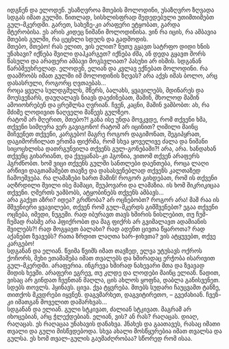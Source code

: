 იდგნენ და ელოდენ. უსაზღვროა მთების მოლოდინი, უსაზღვრო ზღვადა სდგას იმათ გულში. წითლად, სისხლისფრად შედედებული უთიმთიმებთ გულ-მკერდში. გარეთ, სახეზე-კი არაფერი ეტყობათ, გარდა მტერობისა. ეს არის კიდეც ნიშანი მოლოდინისა. ვინ რა იცის, რა ამბავია მთების გულში, რა ცეცხლი სდუღს და გადმოდის.  
მთებო, მთებო! რას ელით, ვის ელით? ნუთუ გყავთ სატრფო დიდი ხნის უნახავი? იქნება შვილი დაჰკარგეთ? იქნება ძმა, ან დედა გყავთ შორს წასული და არაფერი ამბავი მოგსვლიათ? პასუხი არ ისმის. სდგანან წარბშეუხრელად. ელოდენ, ელიან და კვლავ ექნებათ მოლოდინი. რა დააშრობს იმათ გულში იმ მოლოდინის ზღვას? არა აქვს იმას ბოლო, არც დასასრული, როგორც ღვთაებას…  
როცა ყველა სულდგმულს, მწერს, ბალახს, ყვავილებს, მდინარეს და მოუსვენარს, დაუღალავს ნიავს დაეძინებათ, მაშინ, მხოლოდ მაშინ ამოიოხრებენ და ცრემლსა ღვრიან. ჩვენ, კაცნი, მაშინ ვამბობთ: ახ, რა მძიმე ლოდივით ნაღველი მაწევს გულზეო.  
რატომ არ მღერით, მთებო?! განა ისე უნდა მოვკვდე, რომ თქვენი ხმა, თქვენი სიმღერა ვერ გავიგონო! რატომ არ იცინით? ღიმილი მაინც მიჩვენეთ თქვენი, კარგებო! მაგრე როგორ დაგიმონათ, შეგიპყრათ, დაგიმორჩილათ ერთმა ფიქრმა, რომ სხვა ყოველივე ძალა და ნიშანი სიცოცხლისა დათრგუნვილა თქვენს გულ-გონებაში?! არა, არა. ხანდახან თქვენც გიხარიანთ, და ქვეყანას-კი ჰგონია, ვითომ თქვენ არაფერს ჰგრძნობთ. ხომ ვიცი თქვენს გულში სანთლები დაენთება, როცა ლაღი არწივი დაგთამაშებთ თავზე და დასასვენებლად თქვენს კალთაზედ ჩამოეშვება. რა ლამაზები ხართ მაშინ! როგორ გიხდებათ, რომ ის თქვენი აღზრდილი შვილი ისე მამაცი, შეუპოვარი და ლამაზია. ის ხომ შიკრიკიცაა თქვენი. ღმერთს უამბობს, ატყობინებს თქვენს ამბავს…  
არა გაქვთ აზრი? იდეა? გრძნობა? არ ოცნებობთ? როგორ არა! მაშ რაა ის მშვენიერი ყვავილები, თქვენ რომ გულ-მკერდს გიმშვენებთ? ეგაა თქვენი ოცნება, იმედი, ნუგეში. რად იბურავთ თავს ხშირის ნისლებით, თუ ჩუმ-ჩუმად რასმე არა ჰფიქრობთ და მაგ ფიქრს არ გვიმალავთ ადამიანის შვილებს?! რად მოგყავთ ბალახი? რად ადენთ ცივთა წყაროთა? რად აქანებთ ზვავებს? რათა ზრდით ლაღთა ხარ-ჯიხვთა? ვის ატყუვებთ, თქვე კარგებო!  
სდგანან და ელიან. წვიმა წვიმს იმათ თავზედ, ელვა უტუსავს ოქროს ქოჩორს, მეხი ეთამაშება იმათ თვალებს და ხშირადაც ერჭობა ისარივით გულ-მკერდში. არაფერია. ინგრევა ხშირად ნახევარი მთა და ზვავად მიდის ხევში. არაფერი ეგრევ, თუ კლდე და ლოდები მაინც ელიან. წადით, ვისაც არ გინდათ ჩვენთან მაღლა, ცის ახლოს ყოფნა, დაბლა განისვენეთ.  
სდებს თოვლს. ჰყინავს. ცივა. ქვა ტყვრება. მთებს სუდარი ჩაუცვამთ ტანზე, თითქოს მკვდრები იყვნენ. დაგვმარხეთ, დაგვიტირეთო, – გვეძახიან. ჩვენ-კი იმათგან მოველით დამარხვას…  
სდგანან და ელიან. გული სტკივათ, ძალიან სტკივათ. მაგრამ არ იხოცებიან, არც ჭლექდებიან. ელიან, ვის? ან რას? რაღაცას. დიაღ, რაღაცას. ეს რაღაცაა უნახავის დანახვა. ჰნახეს და გაათავეს, რასაც იმათი თვალი და გული მისწვდებოდა. სხვა ახალი მოსწყურებია იმათ თვალსა და გულსა. ეს ხომ თვალ-გულის გაუმაძღრობაა? სწორედ რომ ისაა.